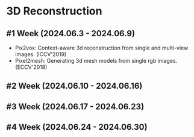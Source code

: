 # 3D Reconstruction
## #1 Week (2024.06.3 - 2024.06.9)
- Pix2vox: Context-aware 3d reconstruction from single and multi-view images. (ICCV'2019)
- Pixel2mesh: Generating 3d mesh models from single rgb images. (ECCV'2018)
## #2 Week (2024.06.10 - 2024.06.16)
## #3 Week (2024.06.17 - 2024.06.23)
## #4 Week (2024.06.24 - 2024.06.30)



